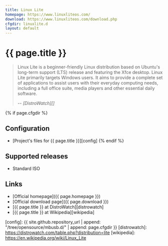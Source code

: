 ```yaml
---
title: Linux Lite
homepage: https://www.linuxliteos.com/
download: https://www.linuxliteos.com/download.php
cfgdir: linuxlite.d
layout: default
---
```


# {{ page.title }}

> Linux Lite is a beginner-friendly Linux distribution based on Ubuntu's
> long-term support (LTS) release and featuring the Xfce desktop. Linux Lite
> primarily targets Windows users. It aims to provide a complete set of
> applications to assist users with their everyday computing needs, including a
> full office suite, media players and other essential daily software.
>
> -- <cite markdown="1">[DistroWatch][]</cite>


{% if page.cfgdir %}
## Configuration

- [Project's files for {{ page.title }}][config]
{% endif %}


## Supported releases

- Standard ISO


## Links

- [Official homepage]({{ page.homepage }})
- [Official download page]({{ page.download }})
- [{{ page.title }} at DistroWatch][distrowatch]
- [{{ page.title }} at Wikipedia][wikipedia]


[config]: {{ site.github.repository_url | append: "/tree/opensource/mbusb.d/" | append: page.cfgdir }}
[distrowatch]: https://distrowatch.com/table.php?distribution=lite
[wikipedia]: https://en.wikipedia.org/wiki/Linux_Lite
